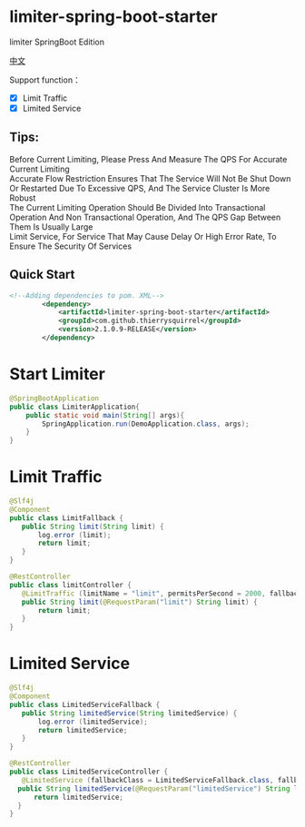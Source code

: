 #   limiter-spring-boot-starter

limiter SpringBoot  Edition

[中文](./README_zh_CN.md)

Support function：
- [x] Limit Traffic
- [x] Limited Service

## Tips:
  Before Current Limiting, Please Press And Measure The QPS For Accurate Current Limiting  
  Accurate Flow Restriction Ensures That The Service Will Not Be Shut Down Or Restarted Due To Excessive QPS, And The Service Cluster Is More Robust  
  The Current Limiting Operation Should Be Divided Into Transactional Operation And Non Transactional Operation, And The QPS Gap Between Them Is Usually Large  
  Limit Service, For Service That May Cause Delay Or High Error Rate, To Ensure The Security Of Services  
      
##  Quick Start

```xml
<!--Adding dependencies to pom. XML-->
        <dependency>
            <artifactId>limiter-spring-boot-starter</artifactId>
            <groupId>com.github.thierrysquirrel</groupId>
            <version>2.1.0.9-RELEASE</version>
        </dependency>
```

#   Start Limiter

 ```java
 @SpringBootApplication
 public class LimiterApplication{
     public static void main(String[] args){
         SpringApplication.run(DemoApplication.class, args);
     }  
 }
 ```
 
 #  Limit Traffic
 
 ```java
@Slf4j
@Component
public class LimitFallback {
    public String limit(String limit) {
        log.error (limit);
        return limit;
    }
}

 @RestController
 public class limitController {
    @LimitTraffic (limitName = "limit", permitsPerSecond = 2000, fallbackClass = LimitFallback.class, fallbackMethod = "limit")
 	public String limit(@RequestParam("limit") String limit) {
 		return limit;
 	}
 }
 ```

 #  Limited Service
 
  ```java
 @Slf4j
 @Component
 public class LimitedServiceFallback {
     public String limitedService(String limitedService) {
         log.error (limitedService);
         return limitedService;
     }
 }
 
  @RestController
  public class LimitedServiceController {
     @LimitedService (fallbackClass = LimitedServiceFallback.class, fallbackMethod = "limitedService")
  	public String limitedService(@RequestParam("limitedService") String limitedService) {
  		return limitedService;
  	}
  }
  ```